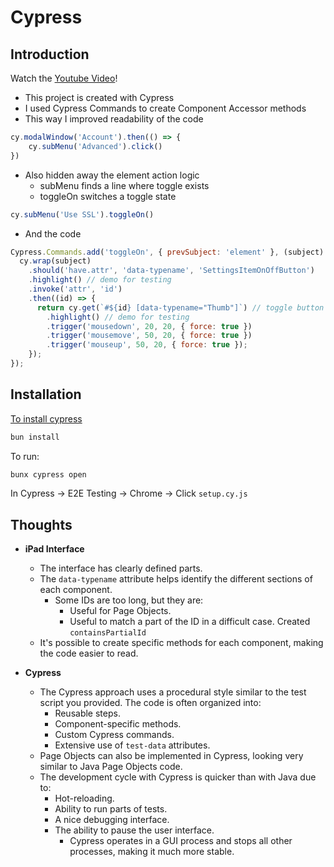 # Cypress

## Introduction

Watch the [Youtube Video](https://youtu.be/Wr0gch-lWwE)!

- This project is created with Cypress
- I used Cypress Commands to create Component Accessor methods
- This way I improved readability of the code
```javascript
cy.modalWindow('Account').then(() => {
    cy.subMenu('Advanced').click()
})
```
- Also hidden away the element action logic
    - subMenu finds a line where toggle exists
    - toggleOn switches a toggle state
```javascript
cy.subMenu('Use SSL').toggleOn()
```
- And the code
```javascript
Cypress.Commands.add('toggleOn', { prevSubject: 'element' }, (subject) => {
  cy.wrap(subject)
    .should('have.attr', 'data-typename', 'SettingsItemOnOffButton')
    .highlight() // demo for testing
    .invoke('attr', 'id')
    .then((id) => {
      return cy.get(`#${id} [data-typename="Thumb"]`) // toggle button
        .highlight() // demo for testing
        .trigger('mousedown', 20, 20, { force: true })
        .trigger('mousemove', 50, 20, { force: true })
        .trigger('mouseup', 50, 20, { force: true });
    });
});
```

## Installation

[To install cypress](https://bun.sh/docs/installation)

```bash
bun install
```

To run:

```bash
bunx cypress open
```

In Cypress -> E2E Testing -> Chrome -> Click `setup.cy.js`

## Thoughts

- **iPad Interface**
  - The interface has clearly defined parts.
  - The `data-typename` attribute helps identify the different sections of each component.
    - Some IDs are too long, but they are:
      - Useful for Page Objects.
      - Useful to match a part of the ID in a difficult case. Created `containsPartialId`
  - It's possible to create specific methods for each component, making the code easier to read.

- **Cypress**
  - The Cypress approach uses a procedural style similar to the test script you provided. The code is often organized into:
    - Reusable steps.
    - Component-specific methods.
    - Custom Cypress commands.
    - Extensive use of `test-data` attributes.
  - Page Objects can also be implemented in Cypress, looking very similar to Java Page Objects code.
  - The development cycle with Cypress is quicker than with Java due to:
    - Hot-reloading.
    - Ability to run parts of tests.
    - A nice debugging interface.
    - The ability to pause the user interface.
      - Cypress operates in a GUI process and stops all other processes, making it much more stable.

